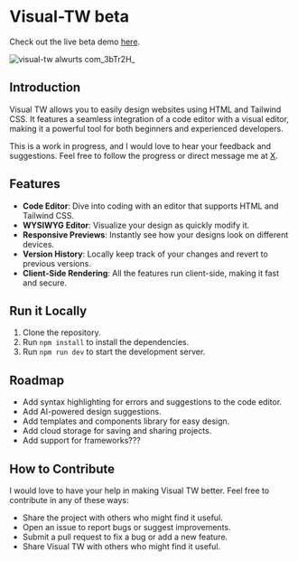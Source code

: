 # Visual-TW beta

Check out the live beta demo [here](https://visual-tw.alwurts.com/).

![visual-tw alwurts com_3bTr2H_](https://github.com/Alwurts/visual-tw/assets/32560488/c94a9f79-aa66-4991-a768-00fdfdd67039)

## Introduction

Visual TW allows you to easily design websites using HTML and Tailwind CSS. It features a seamless integration of a code editor with a visual editor, making it a powerful tool for both beginners and experienced developers.

This is a work in progress, and I would love to hear your feedback and suggestions. Feel free to follow the progress or direct message me at [X](https://twitter.com/Alwurts).

## Features

- **Code Editor**: Dive into coding with an editor that supports HTML and Tailwind CSS.
- **WYSIWYG Editor**: Visualize your design as quickly modify it.
- **Responsive Previews**: Instantly see how your designs look on different devices.
- **Version History**: Locally keep track of your changes and revert to previous versions.
- **Client-Side Rendering**: All the features run client-side, making it fast and secure.

## Run it Locally

1. Clone the repository.
2. Run `npm install` to install the dependencies.
3. Run `npm run dev` to start the development server.

## Roadmap

- Add syntax highlighting for errors and suggestions to the code editor.
- Add AI-powered design suggestions.
- Add templates and components library for easy design.
- Add cloud storage for saving and sharing projects.
- Add support for frameworks???

## How to Contribute

I would love to have your help in making Visual TW better. Feel free to contribute in any of these ways:

- Share the project with others who might find it useful.
- Open an issue to report bugs or suggest improvements.
- Submit a pull request to fix a bug or add a new feature.
- Share Visual TW with others who might find it useful.
